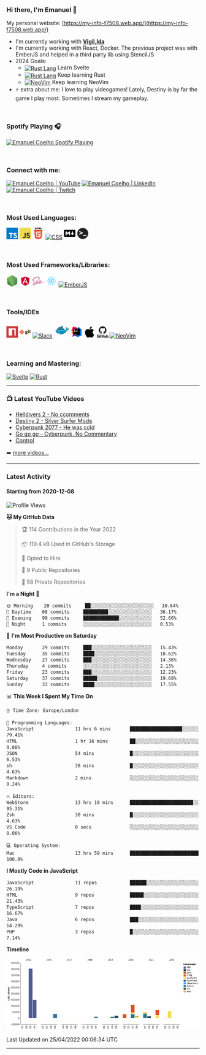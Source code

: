 ### Hi there, I'm Emanuel 👋

My personal website: [https://my-info-f7508.web.app/](https://my-info-f7508.web.app/)

- I'm currently working with **[Vigil,lda](https://vigil.global/)**
- I'm currently working with React, Docker. The previous project was with EmberJS and helped in a third party lib using StencilJS
- 2024 Goals:
  - [<img alt="Rust Lang" width="30px" align="center" src="https://cdn.jsdelivr.net/gh/devicons/devicon@latest/icons/svelte/svelte-original.svg" />](**https://svelte.dev/**) Learn Svelte
  - [<img alt="Rust Lang" width="30px" align="center" src="https://cdn.jsdelivr.net/gh/devicons/devicon@latest/icons/rust/rust-original.svg" />](https://www.rust-lang.org/) Keep learning Rust
  - [<img alt="NeoVim" width="30px" align="center" src="https://cdn.jsdelivr.net/gh/devicons/devicon/icons/vim/vim-original.svg" />](https://neovim.io/) Keep learning NeoVim 
- ⚡ extra about me: I love to play videogames! Lately, Destiny is by far the game I play most. Sometimes I stream my gameplay.

<br />

### Spotify Playing 🎧

[<img src="https://now-playing-codestackr.vercel.app/api/spotify-playing" alt="Emanuel Coelho Spotify Playing" width="350" />](https://open.spotify.com/user/1166932207)

<br/>

### Connect with me:

[<img alt="Emanuel Coelho | YouTube" width="22px" src="https://cdn.jsdelivr.net/npm/simple-icons@v3/icons/youtube.svg" />][linkedin]
[<img alt="Emanuel Coelho | LinkedIn" width="22px" src="https://cdn.jsdelivr.net/npm/simple-icons@v3/icons/linkedin.svg" />][linkedin]
[<img alt="Emanuel Coelho | Twitch" width="22px" src="https://cdn.jsdelivr.net/npm/simple-icons@v3/icons/twitch.svg" />][twitch]

<br />

### Most Used Languages:

[<img alt="TypeScript" width="30px" src="https://raw.githubusercontent.com/github/explore/80688e429a7d4ef2fca1e82350fe8e3517d3494d/topics/typescript/typescript.png" />]()
[<img alt="TypeScript" width="30px" src="https://raw.githubusercontent.com/github/explore/80688e429a7d4ef2fca1e82350fe8e3517d3494d/topics/javascript/javascript.png" />]()
[<img alt="HTML" width="30px" src="https://raw.githubusercontent.com/github/explore/80688e429a7d4ef2fca1e82350fe8e3517d3494d/topics/html/html.png" />]()
[<img alt="CSS" width="30px" src="https://cdn.jsdelivr.net/gh/devicons/devicon/icons/css3/css3-original-wordmark.svg" />]()
[<img alt="Markdown" width="30px" src="https://raw.githubusercontent.com/github/explore/80688e429a7d4ef2fca1e82350fe8e3517d3494d/topics/markdown/markdown.png" />]()
[<img alt="Shell" width="30px" src="https://raw.githubusercontent.com/github/explore/80688e429a7d4ef2fca1e82350fe8e3517d3494d/topics/terminal/terminal.png" />]()

<br />

### Most Used Frameworks/Libraries:

[<img alt="NodeJS" width="30px" src="https://raw.githubusercontent.com/github/explore/80688e429a7d4ef2fca1e82350fe8e3517d3494d/topics/nodejs/nodejs.png" />]()
[<img alt="Angular" width="30px" src="https://raw.githubusercontent.com/github/explore/80688e429a7d4ef2fca1e82350fe8e3517d3494d/topics/angular/angular.png" />]()
[<img alt="SASS" width="30px" src="https://raw.githubusercontent.com/github/explore/80688e429a7d4ef2fca1e82350fe8e3517d3494d/topics/sass/sass.png" />]()
[<img alt="React" width="30px" src="https://raw.githubusercontent.com/github/explore/80688e429a7d4ef2fca1e82350fe8e3517d3494d/topics/react/react.png" />]()
[<img alt="EmberJS" width="30px" src="https://cdn.jsdelivr.net/gh/devicons/devicon/icons/ember/ember-original-wordmark.svg" />]()

<br />

### Tools/IDEs

[<img alt="Express" width="30px" src="https://raw.githubusercontent.com/github/explore/80688e429a7d4ef2fca1e82350fe8e3517d3494d/topics/npm/npm.png" />]()
[<img alt="Git" width="30px" src="https://raw.githubusercontent.com/github/explore/80688e429a7d4ef2fca1e82350fe8e3517d3494d/topics/git/git.png" />]()
[<img alt="Slack" width="30px" src="https://cdn.jsdelivr.net/gh/devicons/devicon/icons/slack/slack-original.svg" />]()
[<img alt="Docker" width="40px" src="https://raw.githubusercontent.com/devicons/devicon/master/icons/docker/docker-original.svg" />]()
[<img alt="IntelliJ" width="30px" src="https://raw.githubusercontent.com/devicons/devicon/master/icons/intellij/intellij-original.svg" />]()
[<img alt="MacOS" width="30px" src="https://raw.githubusercontent.com/devicons/devicon/master/icons/apple/apple-original.svg" />]()
[<img alt="Github" width="30px" src="https://raw.githubusercontent.com/devicons/devicon/master/icons/github/github-original-wordmark.svg" />](https://www.github.com)
[<img alt="NeoVim" width="30px" src="https://cdn.jsdelivr.net/gh/devicons/devicon/icons/vim/vim-original.svg" />](https://neovim.io/)

<br />

### Learning and Mastering:

[<img alt="Svelte" width="30px" src="https://cdn.jsdelivr.net/gh/devicons/devicon@latest/icons/svelte/svelte-original.svg" />]()
[<img alt="Rust" width="30px" src="https://cdn.jsdelivr.net/gh/devicons/devicon@latest/icons/rust/rust-original.svg" />]()

---

### 📺 Latest YouTube Videos

<!-- YOUTUBE:START -->
- [Helldivers 2 - No ccomments](https://www.youtube.com/watch?v=a4uALmbjz_8)
- [Destiny 2 - Silver Surfer Mode](https://www.youtube.com/watch?v=pOL5bKJP4LQ)
- [Cyberpunk 2077 - He was cold](https://www.youtube.com/watch?v=ak7zemBkgbU)
- [Go go go - Cyberpunk, No Commentary](https://www.youtube.com/watch?v=EmKBbm8DjTU)
- [Control](https://www.youtube.com/watch?v=Zfd0u755KfY)
<!-- YOUTUBE:END -->

➡️ [more videos...](https://www.youtube.com/channel/UCLwCp9VA1xWe40Elfx8JBCg)

---

### Latest Activity
#### Starting from 2020-12-08

<!--START_SECTION:waka-->
![Profile Views](http://img.shields.io/badge/Profile%20Views-1-blue)

**🐱 My GitHub Data** 

> 🏆 114 Contributions in the Year 2022
 > 
> 📦 119.4 kB Used in GitHub's Storage 
 > 
> 💼 Opted to Hire
 > 
> 📜 9 Public Repositories 
 > 
> 🔑 58 Private Repositories  
 > 
**I'm a Night 🦉** 

```text
🌞 Morning    20 commits     ██░░░░░░░░░░░░░░░░░░░░░░░   10.64% 
🌆 Daytime    68 commits     █████████░░░░░░░░░░░░░░░░   36.17% 
🌃 Evening    99 commits     █████████████░░░░░░░░░░░░   52.66% 
🌙 Night      1 commits      ░░░░░░░░░░░░░░░░░░░░░░░░░   0.53%

```
📅 **I'm Most Productive on Saturday** 

```text
Monday       29 commits     ███░░░░░░░░░░░░░░░░░░░░░░   15.43% 
Tuesday      35 commits     ████░░░░░░░░░░░░░░░░░░░░░   18.62% 
Wednesday    27 commits     ███░░░░░░░░░░░░░░░░░░░░░░   14.36% 
Thursday     4 commits      ░░░░░░░░░░░░░░░░░░░░░░░░░   2.13% 
Friday       23 commits     ███░░░░░░░░░░░░░░░░░░░░░░   12.23% 
Saturday     37 commits     █████░░░░░░░░░░░░░░░░░░░░   19.68% 
Sunday       33 commits     ████░░░░░░░░░░░░░░░░░░░░░   17.55%

```


📊 **This Week I Spent My Time On** 

```text
⌚︎ Time Zone: Europe/London

💬 Programming Languages: 
JavaScript               11 hrs 6 mins       ███████████████████░░░░░░   79.41% 
HTML                     1 hr 16 mins        ██░░░░░░░░░░░░░░░░░░░░░░░   9.08% 
JSON                     54 mins             █░░░░░░░░░░░░░░░░░░░░░░░░   6.53% 
sh                       38 mins             █░░░░░░░░░░░░░░░░░░░░░░░░   4.63% 
Markdown                 2 mins              ░░░░░░░░░░░░░░░░░░░░░░░░░   0.24%

🔥 Editors: 
WebStorm                 13 hrs 19 mins      ███████████████████████░░   95.31% 
Zsh                      38 mins             █░░░░░░░░░░░░░░░░░░░░░░░░   4.63% 
VS Code                  0 secs              ░░░░░░░░░░░░░░░░░░░░░░░░░   0.06%

💻 Operating System: 
Mac                      13 hrs 59 mins      █████████████████████████   100.0%

```

**I Mostly Code in JavaScript** 

```text
JavaScript               11 repos            ██████░░░░░░░░░░░░░░░░░░░   26.19% 
HTML                     9 repos             █████░░░░░░░░░░░░░░░░░░░░   21.43% 
TypeScript               7 repos             ████░░░░░░░░░░░░░░░░░░░░░   16.67% 
Java                     6 repos             ███░░░░░░░░░░░░░░░░░░░░░░   14.29% 
PHP                      3 repos             █░░░░░░░░░░░░░░░░░░░░░░░░   7.14%

```


**Timeline**

![Chart not found](https://raw.githubusercontent.com/emanuelcoelho1986/emanuelcoelho1986/master/charts/bar_graph.png) 


 Last Updated on 25/04/2022 00:06:34 UTC
<!--END_SECTION:waka-->

---


[youtube]: https://www.youtube.com/channel/UCLwCp9VA1xWe40Elfx8JBCg
[linkedin]: https://www.linkedin.com/in/emanuel-coelho-6717b027
[twitter]: https://twitter.com/iamelkas
[twitch]: https://www.twitch.tv/iamelkas
